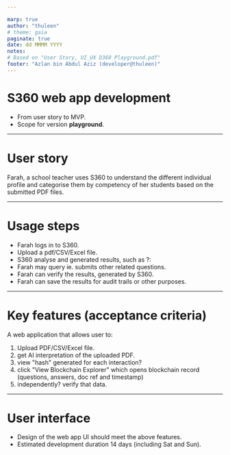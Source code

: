 ```yaml
---

marp: true
author: "thuleen"
# theme: gaia
paginate: true
date: dd MMMM YYYY
notes: 
# Based on "User Story, UI_UX D360 Playground.pdf"
footer: "Azlan bin Abdul Aziz (developer@thuleen)"
---
```


# S360 web app development

 - From user story to MVP. 
 - Scope for version **playground**.

---

# User story

Farah, a school teacher uses S360 to understand the different individual profile and categorise them by competency of her students based on the submitted PDF files.

---

# Usage steps

- <span class="fragment">Farah logs in to S360.</span>
- <span class="fragment">Upload a pdf/CSV/Excel file.</span>
- <span class="fragment">S360 analyse and generated results, such as ?:</span>
- <span class="fragment">Farah may query ie. submits other related questions.</span>
- <span class="fragment">Farah can verify the results, generated by S360.</span>
- <span class="fragment">Farah can save the results for audit trails or other purposes.</span>

---

# Key features (acceptance criteria)

A web application that allows user to:

1. Upload PDF/CSV/Excel file.
2. get AI interpretation of the uploaded PDF.
3. view "hash" generated for each interaction?
4. click "View Blockchain Explorer" which opens blockchain record (questions, answers, doc ref and timestamp)
5. independently? verify that data.

---

# User interface 

 - Design of the web app UI should meet the above features.
 - Estimated development duration 14 days (including Sat and Sun). 
